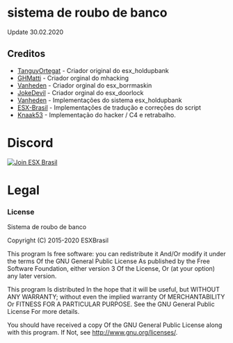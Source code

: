 # sistema de roubo de banco

Update 30.02.2020

## Creditos

- [TanguyOrtegat](https://github.com/TanguyOrtegat) - Criador original do esx_holdupbank
- [GHMatti](https://github.com/GHMatti) - Criador orginal do mhacking
- [Vanheden](https://github.com/Vanheden) - Criador orginal do esx_borrmaskin
- [JokeDevil](https://github.com/JokeDevil) - Criador orginal do esx_doorlock
- [Vanheden](https://github.com/Vanheden) - Implementações do sistema esx_holdupbank
- [ESX-Brasil](https://github.com/ESX-Brasil) - Implementações de tradução e correções do script
- [Knaak53](https://github.com/Knaak53) - Implementação do hacker / C4 e retrabalho.


# Discord

[![Join ESX Brasil](https://discordapp.com/api/guilds/693468263161659402/embed.png?style=banner2)](https://discord.gg/ZGXTsdN)

# Legal
### License
Sistema de roubo de banco

Copyright (C) 2015-2020 ESXBrasil

This program Is free software: you can redistribute it And/Or modify it under the terms Of the GNU General Public License As published by the Free Software Foundation, either version 3 Of the License, Or (at your option) any later version.

This program Is distributed In the hope that it will be useful, but WITHOUT ANY WARRANTY; without even the implied warranty Of MERCHANTABILITY Or FITNESS FOR A PARTICULAR PURPOSE. See the GNU General Public License For more details.

You should have received a copy Of the GNU General Public License along with this program. If Not, see http://www.gnu.org/licenses/.
